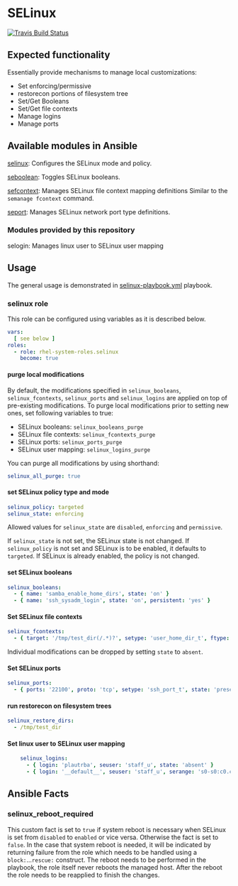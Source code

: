 # SELinux
[![Travis Build Status](https://travis-ci.org/linux-system-roles/selinux.svg?branch=master)](https://travis-ci.org/linux-system-roles/selinux)

## Expected functionality

Essentially provide mechanisms to manage local customizations:

* Set enforcing/permissive
* restorecon portions of filesystem tree
* Set/Get Booleans
* Set/Get file contexts
* Manage logins
* Manage ports

## Available modules in Ansible

[selinux](http://docs.ansible.com/ansible/selinux_module.html): Configures the
SELinux mode and policy.

[seboolean](http://docs.ansible.com/ansible/seboolean_module.html): Toggles SELinux booleans.

[sefcontext](http://docs.ansible.com/ansible/sefcontext_module.html): Manages
SELinux file context mapping definitions Similar to the `semanage fcontext`
command.

[seport](http://docs.ansible.com/ansible/seport_module.html): Manages SELinux
network port type definitions.

### Modules provided by this repository

selogin: Manages linux user to SELinux user mapping

## Usage

The general usage is demonstrated in [selinux-playbook.yml](selinux-playbook.yml) playbook.

### selinux role

This role can be configured using variables as it is described below.

```yaml
vars:
  [ see below ]
roles:
  - role: rhel-system-roles.selinux
    become: true
```

#### purge local modifications

By default, the modifications specified in `selinux_booleans`, `selinux_fcontexts`,
`selinux_ports` and `selinux_logins` are applied on top of pre-existing modifications.
To purge local modifications prior to setting new ones, set following variables to true:

- SELinux booleans: `selinux_booleans_purge`
- SELinux file contexts: `selinux_fcontexts_purge`
- SELinux ports: `selinux_ports_purge`
- SELinux user mapping: `selinux_logins_purge`

You can purge all modifications by using shorthand:

```yaml
selinux_all_purge: true
```

#### set SELinux policy type and mode

```yaml
selinux_policy: targeted
selinux_state: enforcing
```
Allowed values for `selinux_state` are `disabled`, `enforcing` and `permissive`.

If `selinux_state` is not set, the SELinux state is not changed.
If `selinux_policy` is not set and SELinux is to be enabled, it defaults to `targeted`. 
If SELinux is already enabled, the policy is not changed.

#### set SELinux booleans

```yaml
selinux_booleans:
  - { name: 'samba_enable_home_dirs', state: 'on' }
  - { name: 'ssh_sysadm_login', state: 'on', persistent: 'yes' }
```

#### Set SELinux file contexts

```yaml
selinux_fcontexts:
  - { target: '/tmp/test_dir(/.*)?', setype: 'user_home_dir_t', ftype: 'd', state: 'present' }
```

Individual modifications can be dropped by setting `state` to `absent`.

#### Set SELinux ports

```yaml
selinux_ports:
  - { ports: '22100', proto: 'tcp', setype: 'ssh_port_t', state: 'present' }
```

#### run restorecon on filesystem trees

```yaml
selinux_restore_dirs:
  - /tmp/test_dir
```

#### Set linux user to SELinux user mapping

```yaml
    selinux_logins:
      - { login: 'plautrba', seuser: 'staff_u', state: 'absent' }
      - { login: '__default__', seuser: 'staff_u', serange: 's0-s0:c0.c1023', state: 'present' }
```

## Ansible Facts

### selinux\_reboot\_required

This custom fact is set to `true` if system reboot is necessary when SELinux is set from `disabled` to `enabled` or vice versa.  Otherwise the fact is set to `false`.  In the case that system reboot is needed, it will be indicated by returning failure from the role which needs to be handled using a `block:`...`rescue:` construct. The reboot needs to be performed in the playbook, the role itself never reboots the managed host. After the reboot the role needs to be reapplied to finish the changes.
